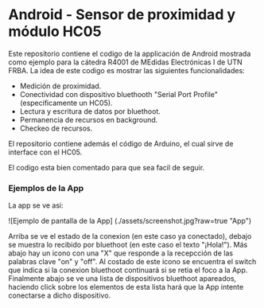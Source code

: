 # Android - Sensor de proximidad y módulo HC05

Este repositorio contiene el codigo de la applicación de Android mostrada como ejemplo para la cátedra R4001 de MEdidas Electrónicas I de UTN FRBA. La idea de este codigo es mostrar las siguientes funcionalidades:

- Medición de proximidad.
- Conectividad con dispositivo bluethooth "Serial Port Profile" (especificamente un HC05).
- Lectura y escritura de datos por bluethoot.
- Permanencia de recursos en background.
- Checkeo de recursos.

El repositorio contiene además el código de Arduino, el cual sirve de interface con el HC05.

El codigo esta bien comentado para que sea facil de seguir.

### Ejemplos de la App

La app se ve asi:

![Ejemplo de pantalla de la App] (./assets/screenshot.jpg?raw=true "App")

Arriba se ve el estado de la conexion (en este caso ya conectado), debajo se muestra lo recibido por bluethoot (en este caso el texto "¡Hola!"). Más abajo hay un icono con una "X" que responde a la recepcción de las palabras clave "on" y "off". Al costado de este icono se encuentra el switch que indica si la conexion bluethoot continuará si se retia el foco a la App. Finalmente abajo se ve una lista de dispositivos bluethoot apareados, haciendo click sobre los elementos de esta lista hará que la App intente conectarse a dicho dispositivo.

